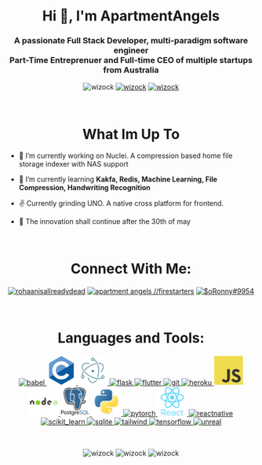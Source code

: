 
<h1 align="center">Hi 👋, I'm ApartmentAngels</h1>
<h3 align="center">A passionate Full Stack Developer, multi-paradigm software engineer<br>Part-Time Entreprenuer and Full-time CEO of multiple startups from Australia</h3>
<p align='center'>
  <img src="https://komarev.com/ghpvc/?username=wizock&label=Profile%20views&color=0e75b6&style=flat" alt="wizock" /> 
<a href="https://paypal.me/RonnyFromDisc?country.x=US&locale.x=en_AU"><img src="https://img.shields.io/badge/$-support-ff69b4.svg?style=flat" alt="wizock"   /></a> 
  <a href="https://paypal.me/RonnyFromDisc?country.x=US&locale.x=en_AU"><img src="https://img.shields.io/badge/paypal-donate-yellow.svg" alt="wizock" /></a>    
</p>
<br><h1 align="center">What Im Up To</h1>

- 🔭 I’m currently working on Nuclei. A compression based home file storage indexer with NAS support

- 🌱 I’m currently learning **Kakfa, Redis, Machine Learning, File Compression, Handwriting Recognition**

- ✌️ Currently grinding UNO. A native cross platform for frontend.

- 💬 The innovation shall continue after the 30th of may 

<br><h1 align="center">Connect With Me:</h1>
<p align="center">
<a href="https://instagram.com/rohaanisallreadydead" target="blank"><img align="center" src="https://raw.githubusercontent.com/rahuldkjain/github-profile-readme-generator/master/src/images/icons/Social/instagram.svg" alt="rohaanisallreadydead" height="60" width="70" /></a>
<a href="https://www.youtube.com/channel/UCY6KjiDALz24_BvIHkwWD6w" target="blank"><img align="center" src="https://raw.githubusercontent.com/rahuldkjain/github-profile-readme-generator/master/src/images/icons/Social/youtube.svg" alt="apartment angels //firestarters" height="60" width="70" /></a>
<a href="https://discord.gg/tgfkqmtg" target="blank"><img align="center" src="https://raw.githubusercontent.com/rahuldkjain/github-profile-readme-generator/master/src/images/icons/Social/discord.svg" alt="$oRonny#9954" height="60" width="70" /></a>
</p><br>

# <h1 align="center">Languages and Tools:</h3>

<p align="center">
  <a href="https://babeljs.io/" target="_blank"> <img src="https://www.vectorlogo.zone/logos/babeljs/babeljs-icon.svg" alt="babel" width="60" height="60"/> </a> 
  <a href="https://www.cprogramming.com/" target="_blank"> <img src="https://raw.githubusercontent.com/devicons/devicon/master/icons/c/c-original.svg" alt="c" width="60" height="60"/> </a> 
  <a href="https://www.electronjs.org" target="_blank"> <img src="https://raw.githubusercontent.com/devicons/devicon/master/icons/electron/electron-original.svg" alt="electron" width="60" height="60"/> </a> 
  <a href="https://flask.palletsprojects.com/" target="_blank"> <img src="https://www.vectorlogo.zone/logos/pocoo_flask/pocoo_flask-icon.svg" alt="flask" width="60" height="60"/> </a> 
	<a href="https://flutter.dev" target="_blank"> <img src="https://www.vectorlogo.zone/logos/flutterio/flutterio-icon.svg" alt="flutter" width="60" height="60"/> </a> 
	<a href="https://git-scm.com/" target="_blank"> <img src="https://www.vectorlogo.zone/logos/git-scm/git-scm-icon.svg" alt="git" width="60" height="60"/> </a> 
	<a href="https://heroku.com" target="_blank"> <img src="https://www.vectorlogo.zone/logos/heroku/heroku-icon.svg" alt="heroku" width="60" height="60"/> </a> 
	<a href="https://developer.mozilla.org/en-US/docs/Web/JavaScript" target="_blank"> <img src="https://raw.githubusercontent.com/devicons/devicon/master/icons/javascript/javascript-original.svg" alt="javascript" width="60" height="60"/> </a> 
	<a href="https://nodejs.org" target="_blank"> <img src="https://raw.githubusercontent.com/devicons/devicon/master/icons/nodejs/nodejs-original-wordmark.svg" alt="nodejs" width="60" height="60"/> </a> 
	<a href="https://www.postgresql.org" target="_blank"> <img src="https://raw.githubusercontent.com/devicons/devicon/master/icons/postgresql/postgresql-original-wordmark.svg" alt="postgresql" width="60" height="60"/> </a> 
	<a href="https://www.python.org" target="_blank"> <img src="https://raw.githubusercontent.com/devicons/devicon/master/icons/python/python-original.svg" alt="python" width="60" height="60"/> </a> 
	<a href="https://pytorch.org/" target="_blank"> <img src="https://www.vectorlogo.zone/logos/pytorch/pytorch-icon.svg" alt="pytorch" width="60" height="60"/> </a> 
	<a href="https://reactjs.org/" target="_blank"> <img src="https://raw.githubusercontent.com/devicons/devicon/master/icons/react/react-original-wordmark.svg" alt="react" width="60" height="60"/> </a> 
	<a href="https://reactnative.dev/" target="_blank"> <img src="https://reactnative.dev/img/header_logo.svg" alt="reactnative" width="60" height="60"/> </a> 
	<a href="https://scikit-learn.org/" target="_blank"> <img src="https://upload.wikimedia.org/wikipedia/commons/0/05/Scikit_learn_logo_small.svg" alt="scikit_learn" width="60" height="60"/> </a> 
	<a href="https://www.sqlite.org/" target="_blank"> <img src="https://www.vectorlogo.zone/logos/sqlite/sqlite-icon.svg" alt="sqlite" width="60" height="60"/> </a> 
	<a href="https://tailwindcss.com/" target="_blank"> <img src="https://www.vectorlogo.zone/logos/tailwindcss/tailwindcss-icon.svg" alt="tailwind" width="60" height="60"/> </a> 
	<a href="https://www.tensorflow.org" target="_blank"> <img src="https://www.vectorlogo.zone/logos/tensorflow/tensorflow-icon.svg" alt="tensorflow" width="60" height="60"/> </a> 
	<a href="https://unrealengine.com/" target="_blank"> <img src="https://raw.githubusercontent.com/kenangundogan/fontisto/036b7eca71aab1bef8e6a0518f7329f13ed62f6b/icons/svg/brand/unreal-engine.svg" alt="unreal" width="60" height="60"/> </a>
</p><br>

<p  style="flex" align="center">
    <img align="center" src="https://github-readme-stats.vercel.app/api/top-langs/?username=Wizock&langs_count=12&theme=tokyonight&layout=compact " alt="wizock" />
    <img align="center" src="https://github-readme-stats.vercel.app/api?username=wizock&show_icons=true&theme=tokyonight " alt="wizock" />
    <img align="center" src="https://github-readme-streak-stats.herokuapp.com/?user=wizock&theme=tokyonight" alt="wizock" />
</p>
